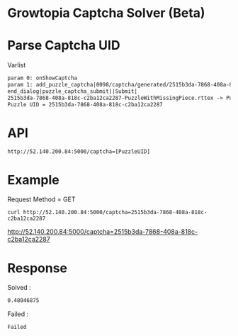 # Growtopia Captcha Solver (Beta)

# Parse Captcha UID

Varlist

```txt
param 0: onShowCaptcha
param 1: add_puzzle_captcha|0098/captcha/generated/2515b3da-7868-408a-818c-c2ba12ca2287-PuzzleWithMissingPiece.rttex|0098/captcha/generated/576f9518-615c-4308-8d04-e6fc0c8fb905-TrimmedPuzzlePiece.rttex|ubistatic-a.akamaihd.net|200118|
end_dialog|puzzle_captcha_submit||Submit|
2515b3da-7868-408a-818c-c2ba12ca2287-PuzzleWithMissingPiece.rttex -> Puzzle UID = 2515b3da-7868-408a-818c-c2ba12ca2287
Puzzle UID = 2515b3da-7868-408a-818c-c2ba12ca2287
```

# API
```http://52.140.200.84:5000/captcha=[PuzzleUID]```

# Example
Request Method = GET

```curl http://52.140.200.84:5000/captcha=2515b3da-7868-408a-818c-c2ba12ca2287```

http://52.140.200.84:5000/captcha=2515b3da-7868-408a-818c-c2ba12ca2287

# Response
Solved :
```txt
0.48046875
```
Failed :
```txt
Failed
```
